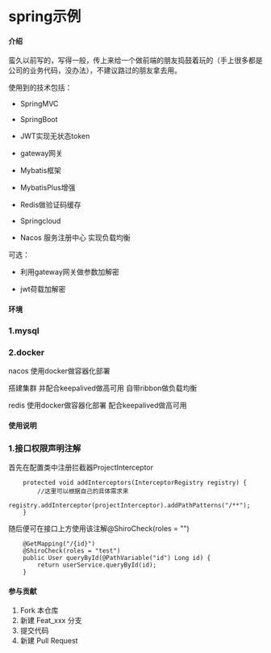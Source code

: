 # spring示例

#### 介绍

蛮久以前写的，写得一般，传上来给一个做前端的朋友捣鼓着玩的（手上很多都是公司的业务代码，没办法），不建议路过的朋友拿去用。

使用到的技术包括：

- SpringMVC

- SpringBoot

- JWT实现无状态token

- gateway网关

- Mybatis框架

- MybatisPlus增强

- Redis做验证码缓存

- Springcloud

- Nacos 服务注册中心 实现负载均衡

可选：

- 利用gateway网关做参数加解密

- jwt荷载加解密


#### 环境

### 1.mysql

### 2.docker

nacos 使用docker做容器化部署

搭建集群 并配合keepalived做高可用 自带ribbon做负载均衡

redis 使用docker做容器化部署 配合keepalived做高可用

#### 使用说明

### 1.接口权限声明注解

首先在配置类中注册拦截器ProjectInterceptor

```
    protected void addInterceptors(InterceptorRegistry registry) {
        //这里可以根据自己的具体需求来
        registry.addInterceptor(projectInterceptor).addPathPatterns("/**");
    }
```
随后便可在接口上方使用该注解@ShiroCheck(roles = "")

```
    @GetMapping("/{id}")
    @ShiroCheck(roles = "test")
    public User queryById(@PathVariable("id") Long id) {
        return userService.queryById(id);
    }
```

#### 参与贡献

1.  Fork 本仓库
2.  新建 Feat_xxx 分支
3.  提交代码
4.  新建 Pull Request
